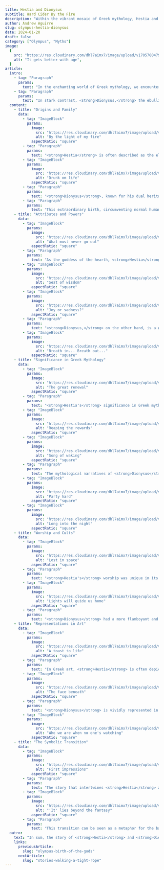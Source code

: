 ```yaml
---
title: Hestia and Dionysus
subtitle: Hard Cider By the Fire
description: "Within the vibrant mosaic of Greek mythology, Hestia and Dionysus stand out among the illustrious Olympian gods. These two deities, distinctly different in their realms and impact, are intriguingly connected by their roles in the Twelve Olympians. Through Hestia and Dionysus, the Greeks explored life's inherent dualities, equally valuing Hestia's serene hearth as they did Dionysus' wild, freeing essence in wine."
author: Andrew Aguirre
slug: olympus-hestia-dionysus
date: 2024-01-20
draft: false
category: ["Olympus", "Myths"]
image:
  {
    src: "https://res.cloudinary.com/dhl7aimx7/image/upload/v1705780479/001_qrrxkr.webp",
    alt: "It gets better with age",
  }
article:
  intro:
    - tag: "Paragraph"
      params:
        text: "In the enchanting world of Greek mythology, we encounter <strong>Hestia</strong> and <strong>Dionysus,</strong> two deities of remarkable importance, each embodying distinct but vital elements of both the human condition and divine essence. <strong>Hestia,</strong> the serene goddess of the hearth, symbolizes the warmth of home and the unifying bond of family, standing as a beacon of stability and domesticity."
    - tag: "Paragraph"
      params:
        text: "In stark contrast, <strong>Dionysus,</strong> the ebullient god of wine and revelry, represents the liberating aspects of joy, ecstasy, and transformation, capturing the spirit of celebration and change. These deities, though vastly different, offer a comprehensive view of the ancient Greek ethos, intertwining the sacred and the celebratory in the tapestry of myth."
  content:
    - title: "Origins and Family"
      data:
        - tag: "ImageBlock"
          params:
            image:
              src: "https://res.cloudinary.com/dhl7aimx7/image/upload/v1705780479/002_bdhto9.webp"
              alt: "By the light of my fire"
            aspectRatio: "square"
        - tag: "Paragraph"
          params:
            text: "<strong>Hestia</strong> is often described as the eldest daughter of the Titans Cronus and Rhea. According to myth, she was swallowed at birth by her father Cronus, who feared that he would be overthrown by one of his children, and later regurgitated after Zeus defeated Cronus. As the goddess of the hearth, Hestia's presence was integral to the daily life and inner workings of ancient Greek homes."
        - tag: "ImageBlock"
          params:
            image:
              src: "https://res.cloudinary.com/dhl7aimx7/image/upload/v1705780479/003_uhnlso.webp"
              alt: "Drunk on life"
            aspectRatio: "square"
        - tag: "Paragraph"
          params:
            text: "<strong>Dionysus</strong>, known for his dual heritage as the son of Zeus and the mortal princess Semele, has a dramatic origin story that intertwines with themes of jealousy and divine intervention. His mother, Semele, becomes a victim of Hera's wrath. Hera, Zeus' wife, tricks Semele into asking Zeus to reveal his true godly form, an act that mortals cannot survive. Upon Zeus' obliged revelation, Semele perishes, but Zeus saves the unborn Dionysus by sewing him into his thigh, from where Dionysus is later 'born'."
        - tag: "Paragraph"
          params:
            text: "This extraordinary birth, circumventing normal human childbirth, underscores Dionysus' connection with themes of rebirth and the cyclical nature of the vine, a core element of his domain. Dionysus embodies the paradox of joy and sorrow, creation and ruin, mirroring the dual aspects of wine and the complexities of the human condition. His narrative goes beyond mere mythological origins, serving as a profound allegory for the cycles of elation and despair inherent in life."
    - title: "Attributes and Powers"
      data:
        - tag: "ImageBlock"
          params:
            image:
              src: "https://res.cloudinary.com/dhl7aimx7/image/upload/v1705780479/004_ctta5p.webp"
              alt: "What must never go out"
            aspectRatio: "square"
        - tag: "Paragraph"
          params:
            text: "As the goddess of the hearth, <strong>Hestia</strong> represents the constant flame and is symbolic of the home and family unity. Her attributes include a gentle, non-confrontational nature, and she is often depicted as a veiled woman, serene and modest. Unlike many Olympians, Hestia doesn't have a series of myths centered around her adventures; instead, her power and respect are derived from her unwavering stability and presence in the gods' abode and mortal homes."
        - tag: "ImageBlock"
          params:
            image:
              src: "https://res.cloudinary.com/dhl7aimx7/image/upload/v1705780479/005_xspwkj.webp"
              alt: "Seat of wisdom"
            aspectRatio: "square"
        - tag: "ImageBlock"
          params:
            image:
              src: "https://res.cloudinary.com/dhl7aimx7/image/upload/v1705780479/006_c3zceu.webp"
              alt: "Joy or sadness?"
            aspectRatio: "square"
        - tag: "Paragraph"
          params:
            text: "<strong>Dionysus,</strong> on the other hand, is a god of many facets, symbolizing wine, fertility, theater, and religious ecstasy. His attributes include the thyrsus (a pinecone-tipped staff), grapevines, and a crown of ivy. Dionysus is often depicted as youthful and effeminate, reflecting his patronage of the vine and life's pleasures. His dual nature brings joy and divine ecstasy, but also chaos and destruction, mirroring the effects of wine."
        - tag: "ImageBlock"
          params:
            image:
              src: "https://res.cloudinary.com/dhl7aimx7/image/upload/v1705780480/007_rdwjlt.webp"
              alt: "Breath in... Breath out..."
            aspectRatio: "square"
    - title: "Significance in Greek Mythology"
      data:
        - tag: "ImageBlock"
          params:
            image:
              src: "https://res.cloudinary.com/dhl7aimx7/image/upload/v1705780480/008_bnnpoj.webp"
              alt: "The great renewal"
            aspectRatio: "square"
        - tag: "Paragraph"
          params:
            text: "<strong>Hestia's</strong> significance in Greek mythology is more subtle compared to her Olympian counterparts. She is not a part of dramatic myths or epic tales but is essential to the very fabric of daily Greek life and culture. Her vow of eternal chastity and her role as the keeper of the flame symbolized the stability and safety of the household. She was also honored in the public sphere, as her flame was kept burning in city halls and was never allowed to go out, symbolizing the city's welfare and unity."
        - tag: "ImageBlock"
          params:
            image:
              src: "https://res.cloudinary.com/dhl7aimx7/image/upload/v1705780480/009_wrwyj7.webp"
              alt: "Reaping the rewards"
            aspectRatio: "square"
        - tag: "ImageBlock"
          params:
            image:
              src: "https://res.cloudinary.com/dhl7aimx7/image/upload/v1705780480/010_vjzjh0.webp"
              alt: "Song of waking"
            aspectRatio: "square"
        - tag: "Paragraph"
          params:
            text: "The mythological narratives of <strong>Dionysus</strong> are replete with tales of joy, sorrow, and the complexities of human existence. As the only Olympian with a mortal parent, he faced rejection and underwent trials, reflecting the human experience. His followers, the Maenads, and their frenzied, ecstatic celebrations exemplify the liberating and overwhelming aspects of his worship. Dionysus' role in mythology goes beyond the god of wine; he represents the concept of resurrection and the cycle of life and death, a theme prevalent in many of his myths. Dionysus’ journey through the underworld and his ability to bring his mother, Semele, back to Mount Olympus also emphasize his connection to the afterlife and rebirth."
        - tag: "ImageBlock"
          params:
            image:
              src: "https://res.cloudinary.com/dhl7aimx7/image/upload/v1705780480/011_yur7sb.webp"
              alt: "Party hard"
            aspectRatio: "square"
        - tag: "ImageBlock"
          params:
            image:
              src: "https://res.cloudinary.com/dhl7aimx7/image/upload/v1705780480/012_ue0cfb.webp"
              alt: "Long into the night"
            aspectRatio: "square"
    - title: "Worship and Cults"
      data:
        - tag: "ImageBlock"
          params:
            image:
              src: "https://res.cloudinary.com/dhl7aimx7/image/upload/v1705780480/014_xe6zod.webp"
              alt: "Lost in space"
            aspectRatio: "square"
        - tag: "Paragraph"
          params:
            text: "<strong>Hestia's</strong> worship was unique in its simplicity and ubiquity. There were no grand temples dedicated to her; instead, her altar was the hearth found in every Greek home. Each meal began and ended with an offering to Hestia, ensuring her continual protection over the household. Public hearths in city-states, where the flame of Hestia burned perpetually, served as places of asylum and symbolized communal unity and hospitality."
        - tag: "ImageBlock"
          params:
            image:
              src: "https://res.cloudinary.com/dhl7aimx7/image/upload/v1705780480/013_kh85nb.webp"
              alt: "Lights will guide us home"
            aspectRatio: "square"
        - tag: "Paragraph"
          params:
            text: "<strong>Dionysus</strong> had a more flamboyant and widespread cult following, known for its ecstatic rituals and theatrical performances. The Dionysian Mysteries, a set of secret rites, celebrated his death and rebirth, symbolizing the soul's liberation from the mundane. These rituals were characterized by frenzied dances, consumption of wine, and the use of masks and music. Dionysus was also a patron of the theater, and his festivals, particularly the Dionysia, were occasions for dramatic competitions, blending religious devotion with the arts."
    - title: "Representations in Art"
      data:
        - tag: "ImageBlock"
          params:
            image:
              src: "https://res.cloudinary.com/dhl7aimx7/image/upload/v1705780481/015_uwfw1g.webp"
              alt: "A toast to life"
            aspectRatio: "square"
        - tag: "Paragraph"
          params:
            text: "In Greek art, <strong>Hestia</strong> is often depicted as a modestly veiled woman, sometimes holding a flowered branch, emphasizing her role as the gentle guardian of the domestic sphere. Her representations are less common compared to other Olympians, reflecting her passive, non-confrontational nature. However, in literature, she is often mentioned with respect and reverence, underscoring her importance in Greek culture."
        - tag: "ImageBlock"
          params:
            image:
              src: "https://res.cloudinary.com/dhl7aimx7/image/upload/v1705780481/016_gqmzgg.webp"
              alt: "The face beneath"
            aspectRatio: "square"
        - tag: "Paragraph"
          params:
            text: "<strong>Dionysus</strong> is vividly represented in various forms of Greek art. He is often portrayed as a youthful, bearded god in archaic art, and later as effeminate and youthful, reflecting his association with vitality and the vine. Artistic depictions frequently include his entourage of Satyrs and Maenads, showcasing scenes of revelry and ecstasy. His image evolved over time, mirroring his complex and multifaceted nature."
        - tag: "ImageBlock"
          params:
            image:
              src: "https://res.cloudinary.com/dhl7aimx7/image/upload/v1705780481/017_sshyns.webp"
              alt: "Who we are when no one's watching"
            aspectRatio: "square"
    - title: "The Symbolic Transition"
      data:
        - tag: "ImageBlock"
          params:
            image:
              src: "https://res.cloudinary.com/dhl7aimx7/image/upload/v1705780481/018_vowdrz.webp"
              alt: "First impressions"
            aspectRatio: "square"
        - tag: "Paragraph"
          params:
            text: "The story that intertwines <strong>Hestia</strong> and <strong>Dionysus</strong> is not of direct interaction but of transition. In some accounts of Greek mythology, Hestia, the goddess of the static, eternal flame of the hearth and home, voluntarily relinquished her seat among the Twelve Olympians to Dionysus, the god of dynamic, transformative ecstasy. This act was not one of defeat or weakness but of generosity and understanding of the evolving nature of divine and human realms."
        - tag: "ImageBlock"
          params:
            image:
              src: "https://res.cloudinary.com/dhl7aimx7/image/upload/v1705780482/019_s08r8v.webp"
              alt: "'It' lies beyond the fantasy"
            aspectRatio: "square"
        - tag: "Paragraph"
          params:
            text: "This transition can be seen as a metaphor for the balance between stability and change, between the eternal peace of the hearth and the transformative ecstasy of wine and festivity. Hestia’s quiet, nurturing presence gave way to Dionysus' vibrant and dynamic energy, reflecting the Greek appreciation for both the sanctity of the home and the importance of celebration, emotion, and the arts."
  outro:
    text: "In sum, the story of <strong>Hestia</strong> and <strong>Dionysus</strong> is a narrative of contrast and complementarity, symbolizing the ever-shifting balance between different but equally vital aspects of life. Hestia's calm and stable hearth and Dionysus' wild and ecstatic vine offer a holistic view of the Greek understanding of the world, encapsulating the idea that harmony is found in acknowledging and respecting both the serene and the tumultuous facets of existence. Their stories, individually rich and collectively profound, encapsulate key aspects of human experience – the need for both the security of the familiar and the thrill of the unknown."
    links:
      previousArticle:
        slug: "olympus-birth-of-the-gods"
      nextArticle:
        slug: "stories-walking-a-tight-rope"
---
```

